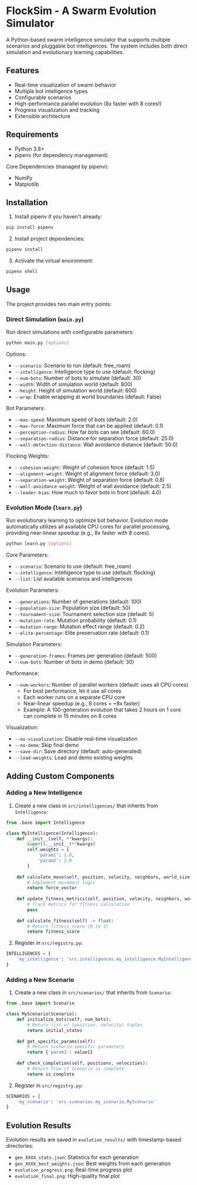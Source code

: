 # FlockSim - A Swarm Evolution Simulator

A Python-based swarm intelligence simulator that supports multiple scenarios and pluggable bot intelligences. The system includes both direct simulation and evolutionary learning capabilities.

## Features

- Real-time visualization of swarm behavior
- Multiple bot intelligence types
- Configurable scenarios
- High-performance parallel evolution (8x faster with 8 cores!)
- Progress visualization and tracking
- Extensible architecture

## Requirements

- Python 3.8+
- pipenv (for dependency management)

Core Dependencies (managed by pipenv):
- NumPy
- Matplotlib

## Installation

1. Install pipenv if you haven't already:
```bash
pip install pipenv
```

2. Install project dependencies:
```bash
pipenv install
```

3. Activate the virtual environment:
```bash
pipenv shell
```

## Usage

The project provides two main entry points:

### Direct Simulation (`main.py`)

Run direct simulations with configurable parameters:

```bash
python main.py [options]
```

Options:
- `--scenario`: Scenario to run (default: free_roam)
- `--intelligence`: Intelligence type to use (default: flocking)
- `--num-bots`: Number of bots to simulate (default: 30)
- `--width`: Width of simulation world (default: 800)
- `--height`: Height of simulation world (default: 600)
- `--wrap`: Enable wrapping at world boundaries (default: False)

Bot Parameters:
- `--max-speed`: Maximum speed of bots (default: 2.0)
- `--max-force`: Maximum force that can be applied (default: 0.1)
- `--perception-radius`: How far bots can see (default: 60.0)
- `--separation-radius`: Distance for separation force (default: 25.0)
- `--wall-detection-distance`: Wall avoidance distance (default: 50.0)

Flocking Weights:
- `--cohesion-weight`: Weight of cohesion force (default: 1.5)
- `--alignment-weight`: Weight of alignment force (default: 3.0)
- `--separation-weight`: Weight of separation force (default: 0.8)
- `--wall-avoidance-weight`: Weight of wall avoidance (default: 2.5)
- `--leader-bias`: How much to favor bots in front (default: 4.0)

### Evolution Mode (`learn.py`)

Run evolutionary learning to optimize bot behavior. Evolution mode automatically utilizes all available CPU cores for parallel processing, providing near-linear speedup (e.g., 8x faster with 8 cores).

```bash
python learn.py [options]
```

Core Parameters:
- `--scenario`: Scenario to use (default: free_roam)
- `--intelligence`: Intelligence type to use (default: flocking)
- `--list`: List available scenarios and intelligences

Evolution Parameters:
- `--generations`: Number of generations (default: 100)
- `--population-size`: Population size (default: 50)
- `--tournament-size`: Tournament selection size (default: 5)
- `--mutation-rate`: Mutation probability (default: 0.1)
- `--mutation-range`: Mutation effect range (default: 0.2)
- `--elite-percentage`: Elite preservation rate (default: 0.1)

Simulation Parameters:
- `--generation-frames`: Frames per generation (default: 500)
- `--num-bots`: Number of bots in demo (default: 30)

Performance:
- `--num-workers`: Number of parallel workers (default: uses all CPU cores)
  - For best performance, let it use all cores
  - Each worker runs on a separate CPU core
  - Near-linear speedup (e.g., 8 cores = ~8x faster)
  - Example: A 100-generation evolution that takes 2 hours on 1 core can complete in 15 minutes on 8 cores

Visualization:
- `--no-visualization`: Disable real-time visualization
- `--no-demo`: Skip final demo
- `--save-dir`: Save directory (default: auto-generated)
- `--load-weights`: Load and demo existing weights

## Adding Custom Components

### Adding a New Intelligence

1. Create a new class in `src/intelligences/` that inherits from `Intelligence`:
```python
from .base import Intelligence

class MyIntelligence(Intelligence):
    def __init__(self, **kwargs):
        super().__init__(**kwargs)
        self.weights = {
            'param1': 1.0,
            'param2': 2.0
        }
    
    def calculate_move(self, position, velocity, neighbors, world_size, **kwargs):
        # Implement movement logic
        return force_vector
    
    def update_fitness_metrics(self, position, velocity, neighbors, world_size):
        # Track metrics for fitness calculation
        pass
    
    def calculate_fitness(self) -> float:
        # Return fitness score (0 to 1)
        return fitness_score
```

2. Register in `src/registry.py`:
```python
INTELLIGENCES = {
    'my_intelligence': 'src.intelligences.my_intelligence.MyIntelligence'
}
```

### Adding a New Scenario

1. Create a new class in `src/scenarios/` that inherits from `Scenario`:
```python
from .base import Scenario

class MyScenario(Scenario):
    def initialize_bots(self, num_bots):
        # Return list of (position, velocity) tuples
        return initial_states
    
    def get_specific_params(self):
        # Return scenario-specific parameters
        return {'param1': value1}
    
    def check_completion(self, positions, velocities):
        # Return True if scenario is complete
        return is_complete
```

2. Register in `src/registry.py`:
```python
SCENARIOS = {
    'my_scenario': 'src.scenarios.my_scenario.MyScenario'
}
```

## Evolution Results

Evolution results are saved in `evolution_results/` with timestamp-based directories:
- `gen_XXXX_stats.json`: Statistics for each generation
- `gen_XXXX_best_weights.json`: Best weights from each generation
- `evolution_progress.png`: Real-time progress plot
- `evolution_final.png`: High-quality final plot
